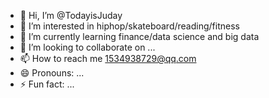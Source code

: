 - 👋 Hi, I’m @TodayisJuday
- 👀 I’m interested in hiphop/skateboard/reading/fitness
- 🌱 I’m currently learning finance/data science and big data
- 💞️ I’m looking to collaborate on ...
- 📫 How to reach me 1534938729@qq.com
- 😄 Pronouns: ...
- ⚡ Fun fact: ...

<!---
TodayisJuday/TodayisJuday is a ✨ special ✨ repository because its `README.md` (this file) appears on your GitHub profile.
You can click the Preview link to take a look at your changes.
--->
